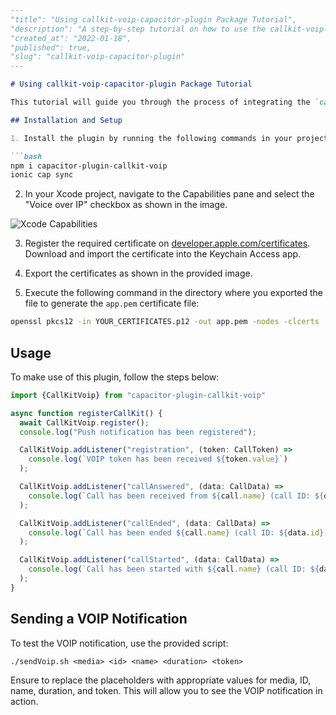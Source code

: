```markdown
---
"title": "Using callkit-voip-capacitor-plugin Package Tutorial",
"description": "A step-by-step tutorial on how to use the callkit-voip-capacitor-plugin package for integrating VOIP notifications in an Ionic application.",
"created_at": "2022-01-18",
"published": true,
"slug": "callkit-voip-capacitor-plugin"
---

# Using callkit-voip-capacitor-plugin Package Tutorial

This tutorial will guide you through the process of integrating the `callkit-voip-capacitor-plugin` package into your Ionic application for handling VOIP notifications.

## Installation and Setup

1. Install the plugin by running the following commands in your project directory:

```bash
npm i capacitor-plugin-callkit-voip
ionic cap sync
```

2. In your Xcode project, navigate to the Capabilities pane and select the "Voice over IP" checkbox as shown in the image.

![Xcode Capabilities](image_link)

3. Register the required certificate on [developer.apple.com/certificates](https://developer.apple.com/certificates). Download and import the certificate into the Keychain Access app.

4. Export the certificates as shown in the provided image.

5. Execute the following command in the directory where you exported the file to generate the `app.pem` certificate file:

```bash
openssl pkcs12 -in YOUR_CERTIFICATES.p12 -out app.pem -nodes -clcerts
```

## Usage

To make use of this plugin, follow the steps below:

```typescript
import {CallKitVoip} from "capacitor-plugin-callkit-voip"

async function registerCallKit() {
  await CallKitVoip.register();
  console.log("Push notification has been registered");

  CallKitVoip.addListener("registration", (token: CallToken) =>
    console.log(`VOIP token has been received ${token.value}`)
  );

  CallKitVoip.addListener("callAnswered", (data: CallData) => 
    console.log(`Call has been received from ${call.name} (call ID: ${data.id}) (call Type: ${data.media}) (call duration: ${data.duration})`)
  );

  CallKitVoip.addListener("callEnded", (data: CallData) =>
    console.log(`Call has been ended ${call.name} (call ID: ${data.id}) (call Type: ${data.media}) (call duration: ${data.duration})`)
  );

  CallKitVoip.addListener("callStarted", (data: CallData) =>
    console.log(`Call has been started with ${call.name} (call ID: ${data.id}) (call Type: ${data.media}) (call duration: ${data.duration})`)
  );
}
```

## Sending a VOIP Notification

To test the VOIP notification, use the provided script:

```shell
./sendVoip.sh <media> <id> <name> <duration> <token>
```

Ensure to replace the placeholders with appropriate values for media, ID, name, duration, and token. This will allow you to see the VOIP notification in action.
```